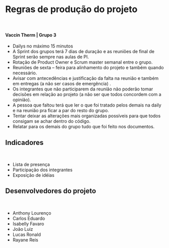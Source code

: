 
<h1>Regras de produção do projeto</h1><br>
<h4>Vaccin Therm | Grupo 3</h4>

<ul>
<li>Dailys no máximo 15 minutos</li>
<li>A Sprint dos grupos terá 7 dias de duração e as reuniões de final de Sprint serão sempre nas aulas de PI.</li>
<li>Rotação de Product Owner e Scrum master semanal entre o grupo.</li>
<li>Reuniões de sexta – feira para alinhamento do projeto e também quando necessário.</li>
<li> Avisar com antecedências e justificação da falta na reunião e também em entregas (a não ser casos de emergência) .</li>
<li>Os integrantes que não participarem da reunião não poderão tomar decisões em relação ao projeto (a não ser que todos concordem com a opinião).</li>
<li>A pessoa que faltou terá que ler o que foi tratado pelos demais na daily e na reunião pra ficar a par do resto do grupo.</li>
<li>Tentar deixar as alterações mais organizadas possíveis para que todos consigam se achar dentro do código.</li>
<li>Relatar para os demais do grupo tudo que foi feito nos documentos.</li>
</ul>

<h2>Indicadores</h2><br>
<ul>
<li>Lista de presença</li>
<li>Participação dos integrantes</li>
<li>Exposição de idéias</li>
</ul>

<h2>Desenvolvedores do projeto</h2><br>
<ul>
<li>Anthony Lourenço</li>
<li>Carlos Eduardo</li>
<li>Isabelly Favaro</li>
<li>João Luiz</li>
<li>Lucas Ronald</li>
<li>Rayane Reis</li>

</ul>
